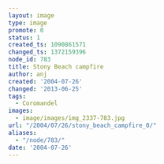 ```yaml
---
layout: image
type: image
promote: 0
status: 1
created_ts: 1090861571
changed_ts: 1372159396
node_id: 783
title: Stony Beach campfire
author: anj
created: '2004-07-26'
changed: '2013-06-25'
tags:
  - Coromandel
images:
  - image/images/img_2337-783.jpg
url: "/2004/07/26/stony_beach_campfire_0/"
aliases:
  - "/node/783/"
date: '2004-07-26'
---
```


